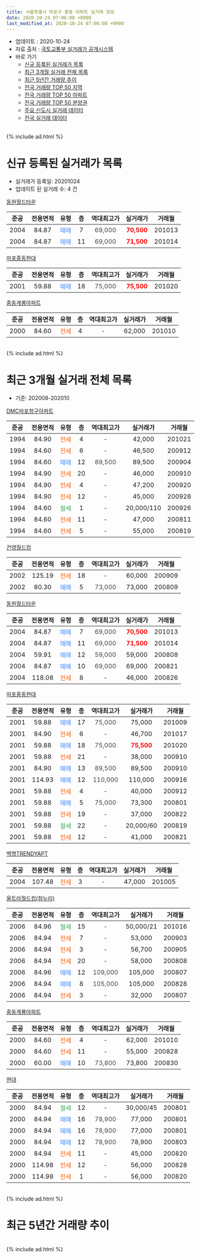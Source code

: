 ```yaml
---
title: 서울특별시 마포구 중동 아파트 실거래 정보
date: 2020-10-24 07:06:08 +0900
last_modified_at: 2020-10-24 07:06:08 +0900
---
```


* 업데이트 : 2020-10-24
* 자료 출처 : [국토교통부 실거래가 공개시스템](http://rt.molit.go.kr)
* 바로 가기
    * [신규 등록된 실거래가 목록](#신규-등록된-실거래가-목록)
    * [최근 3개월 실거래 전체 목록](#최근-3개월-실거래-전체-목록)
    * [최근 5년간 거래량 추이](#최근-5년간-거래량-추이)
    * [전국 거래량 TOP 50 지역](https://inasie.github.io/apt-trade-info/최근-3개월-전국에서-가장-거래가-많이-발생한-지역)
    * [전국 거래량 TOP 50 아파트](https://inasie.github.io/apt-trade-info/최근-3개월-전국에서-가장-거래가-많이-발생한-아파트)
    * [전국 거래량 TOP 50 분양권](https://inasie.github.io/apt-trade-info/최근-3개월-전국에서-가장-거래가-많이-발생한-분양권)
    * [주요 신도시 실거래 데이터](https://inasie.github.io/apt-trade-info/주요-신도시)
    * [전국 실거래 데이터](https://inasie.github.io/apt-trade-info/전국)
<br>
{% include ad.html %}
<br>

# 신규 등록된 실거래가 목록
* 실거래가 등록일: 20201024
* 업데이트 된 실거래 수: 4 건


[동원월드타운](https://search.naver.com/search.naver?query=%EC%84%9C%EC%9A%B8%ED%8A%B9%EB%B3%84%EC%8B%9C+%EB%A7%88%ED%8F%AC%EA%B5%AC+%EC%A4%91%EB%8F%99+%EB%8F%99%EC%9B%90%EC%9B%94%EB%93%9C%ED%83%80%EC%9A%B4)

|준공|전용면적|유형|층|역대최고가|실거래가|거래월|
|:---:|:---:|:---:|:---:|:---:|:---:|:---:|
|2004|84.87|<span style="color:#4285f3">매매</span>|7|<span style="color:#444444">69,000</span>|<b><span style="color:#ff0000">70,500</span></b>|201013|
|2004|84.87|<span style="color:#4285f3">매매</span>|11|<span style="color:#444444">69,000</span>|<b><span style="color:#ff0000">71,500</span></b>|201014|

[마포중동현대](https://search.naver.com/search.naver?query=%EC%84%9C%EC%9A%B8%ED%8A%B9%EB%B3%84%EC%8B%9C+%EB%A7%88%ED%8F%AC%EA%B5%AC+%EC%A4%91%EB%8F%99+%EB%A7%88%ED%8F%AC%EC%A4%91%EB%8F%99%ED%98%84%EB%8C%80)

|준공|전용면적|유형|층|역대최고가|실거래가|거래월|
|:---:|:---:|:---:|:---:|:---:|:---:|:---:|
|2001|59.88|<span style="color:#4285f3">매매</span>|18|<span style="color:#444444">75,000</span>|<b><span style="color:#ff0000">75,500</span></b>|201020|

[중동계룡아파트](https://search.naver.com/search.naver?query=%EC%84%9C%EC%9A%B8%ED%8A%B9%EB%B3%84%EC%8B%9C+%EB%A7%88%ED%8F%AC%EA%B5%AC+%EC%A4%91%EB%8F%99+%EC%A4%91%EB%8F%99%EA%B3%84%EB%A3%A1%EC%95%84%ED%8C%8C%ED%8A%B8)

|준공|전용면적|유형|층|역대최고가|실거래가|거래월|
|:---:|:---:|:---:|:---:|:---:|:---:|:---:|
|2000|84.60|<span style="color:#ff5a00">전세</span>|4|<span style="color:#444444">-</span>|62,000|201010|


<br>
{% include ad.html %}
<br>

# 최근 3개월 실거래 전체 목록
* 기준: 202008-202010


[DMC마포청구아파트](https://search.naver.com/search.naver?query=%EC%84%9C%EC%9A%B8%ED%8A%B9%EB%B3%84%EC%8B%9C+%EB%A7%88%ED%8F%AC%EA%B5%AC+%EC%A4%91%EB%8F%99+DMC%EB%A7%88%ED%8F%AC%EC%B2%AD%EA%B5%AC%EC%95%84%ED%8C%8C%ED%8A%B8)

|준공|전용면적|유형|층|역대최고가|실거래가|거래월|
|:---:|:---:|:---:|:---:|:---:|:---:|:---:|
|1994|84.90|<span style="color:#ff5a00">전세</span>|4|<span style="color:#444444">-</span>|42,000|201021|
|1994|84.60|<span style="color:#ff5a00">전세</span>|6|<span style="color:#444444">-</span>|46,500|200912|
|1994|84.60|<span style="color:#4285f3">매매</span>|12|<span style="color:#444444">89,500</span>|89,500|200904|
|1994|84.90|<span style="color:#ff5a00">전세</span>|20|<span style="color:#444444">-</span>|46,000|200910|
|1994|84.90|<span style="color:#ff5a00">전세</span>|4|<span style="color:#444444">-</span>|47,200|200920|
|1994|84.90|<span style="color:#ff5a00">전세</span>|12|<span style="color:#444444">-</span>|45,000|200928|
|1994|84.60|<span style="color:#34a853">월세</span>|1|<span style="color:#444444">-</span>|20,000/110|200926|
|1994|84.60|<span style="color:#ff5a00">전세</span>|11|<span style="color:#444444">-</span>|47,000|200811|
|1994|84.60|<span style="color:#ff5a00">전세</span>|5|<span style="color:#444444">-</span>|55,000|200819|

[건영월드컵](https://search.naver.com/search.naver?query=%EC%84%9C%EC%9A%B8%ED%8A%B9%EB%B3%84%EC%8B%9C+%EB%A7%88%ED%8F%AC%EA%B5%AC+%EC%A4%91%EB%8F%99+%EA%B1%B4%EC%98%81%EC%9B%94%EB%93%9C%EC%BB%B5)

|준공|전용면적|유형|층|역대최고가|실거래가|거래월|
|:---:|:---:|:---:|:---:|:---:|:---:|:---:|
|2002|125.19|<span style="color:#ff5a00">전세</span>|18|<span style="color:#444444">-</span>|60,000|200909|
|2002|80.30|<span style="color:#4285f3">매매</span>|5|<span style="color:#444444">73,000</span>|73,000|200809|

[동원월드타운](https://search.naver.com/search.naver?query=%EC%84%9C%EC%9A%B8%ED%8A%B9%EB%B3%84%EC%8B%9C+%EB%A7%88%ED%8F%AC%EA%B5%AC+%EC%A4%91%EB%8F%99+%EB%8F%99%EC%9B%90%EC%9B%94%EB%93%9C%ED%83%80%EC%9A%B4)

|준공|전용면적|유형|층|역대최고가|실거래가|거래월|
|:---:|:---:|:---:|:---:|:---:|:---:|:---:|
|2004|84.87|<span style="color:#4285f3">매매</span>|7|<span style="color:#444444">69,000</span>|<b><span style="color:#ff0000">70,500</span></b>|201013|
|2004|84.87|<span style="color:#4285f3">매매</span>|11|<span style="color:#444444">69,000</span>|<b><span style="color:#ff0000">71,500</span></b>|201014|
|2004|59.91|<span style="color:#4285f3">매매</span>|12|<span style="color:#444444">59,000</span>|59,000|200808|
|2004|84.87|<span style="color:#4285f3">매매</span>|10|<span style="color:#444444">69,000</span>|69,000|200821|
|2004|118.08|<span style="color:#ff5a00">전세</span>|8|<span style="color:#444444">-</span>|46,000|200826|

[마포중동현대](https://search.naver.com/search.naver?query=%EC%84%9C%EC%9A%B8%ED%8A%B9%EB%B3%84%EC%8B%9C+%EB%A7%88%ED%8F%AC%EA%B5%AC+%EC%A4%91%EB%8F%99+%EB%A7%88%ED%8F%AC%EC%A4%91%EB%8F%99%ED%98%84%EB%8C%80)

|준공|전용면적|유형|층|역대최고가|실거래가|거래월|
|:---:|:---:|:---:|:---:|:---:|:---:|:---:|
|2001|59.88|<span style="color:#4285f3">매매</span>|17|<span style="color:#444444">75,000</span>|75,000|201009|
|2001|84.90|<span style="color:#ff5a00">전세</span>|6|<span style="color:#444444">-</span>|46,700|201017|
|2001|59.88|<span style="color:#4285f3">매매</span>|18|<span style="color:#444444">75,000</span>|<b><span style="color:#ff0000">75,500</span></b>|201020|
|2001|59.88|<span style="color:#ff5a00">전세</span>|21|<span style="color:#444444">-</span>|38,000|200910|
|2001|84.90|<span style="color:#4285f3">매매</span>|13|<span style="color:#444444">89,500</span>|89,500|200910|
|2001|114.93|<span style="color:#4285f3">매매</span>|12|<span style="color:#444444">110,000</span>|110,000|200916|
|2001|59.88|<span style="color:#ff5a00">전세</span>|4|<span style="color:#444444">-</span>|40,000|200912|
|2001|59.88|<span style="color:#4285f3">매매</span>|5|<span style="color:#444444">75,000</span>|73,300|200801|
|2001|59.88|<span style="color:#ff5a00">전세</span>|19|<span style="color:#444444">-</span>|37,000|200822|
|2001|59.88|<span style="color:#34a853">월세</span>|22|<span style="color:#444444">-</span>|20,000/60|200819|
|2001|59.88|<span style="color:#ff5a00">전세</span>|12|<span style="color:#444444">-</span>|41,000|200821|

[백명TRENDYAPT](https://search.naver.com/search.naver?query=%EC%84%9C%EC%9A%B8%ED%8A%B9%EB%B3%84%EC%8B%9C+%EB%A7%88%ED%8F%AC%EA%B5%AC+%EC%A4%91%EB%8F%99+%EB%B0%B1%EB%AA%85TRENDYAPT)

|준공|전용면적|유형|층|역대최고가|실거래가|거래월|
|:---:|:---:|:---:|:---:|:---:|:---:|:---:|
|2004|107.48|<span style="color:#ff5a00">전세</span>|3|<span style="color:#444444">-</span>|47,000|201005|

[울트라월드컵(참누리)](https://search.naver.com/search.naver?query=%EC%84%9C%EC%9A%B8%ED%8A%B9%EB%B3%84%EC%8B%9C+%EB%A7%88%ED%8F%AC%EA%B5%AC+%EC%A4%91%EB%8F%99+%EC%9A%B8%ED%8A%B8%EB%9D%BC%EC%9B%94%EB%93%9C%EC%BB%B5%28%EC%B0%B8%EB%88%84%EB%A6%AC%29)

|준공|전용면적|유형|층|역대최고가|실거래가|거래월|
|:---:|:---:|:---:|:---:|:---:|:---:|:---:|
|2006|84.96|<span style="color:#34a853">월세</span>|15|<span style="color:#444444">-</span>|50,000/21|201016|
|2006|84.94|<span style="color:#ff5a00">전세</span>|7|<span style="color:#444444">-</span>|53,000|200903|
|2006|84.94|<span style="color:#ff5a00">전세</span>|3|<span style="color:#444444">-</span>|56,700|200905|
|2006|84.94|<span style="color:#ff5a00">전세</span>|20|<span style="color:#444444">-</span>|58,000|200808|
|2006|84.96|<span style="color:#4285f3">매매</span>|12|<span style="color:#444444">109,000</span>|105,000|200807|
|2006|84.94|<span style="color:#4285f3">매매</span>|8|<span style="color:#444444">105,000</span>|105,000|200828|
|2006|84.94|<span style="color:#ff5a00">전세</span>|3|<span style="color:#444444">-</span>|32,000|200807|

[중동계룡아파트](https://search.naver.com/search.naver?query=%EC%84%9C%EC%9A%B8%ED%8A%B9%EB%B3%84%EC%8B%9C+%EB%A7%88%ED%8F%AC%EA%B5%AC+%EC%A4%91%EB%8F%99+%EC%A4%91%EB%8F%99%EA%B3%84%EB%A3%A1%EC%95%84%ED%8C%8C%ED%8A%B8)

|준공|전용면적|유형|층|역대최고가|실거래가|거래월|
|:---:|:---:|:---:|:---:|:---:|:---:|:---:|
|2000|84.60|<span style="color:#ff5a00">전세</span>|4|<span style="color:#444444">-</span>|62,000|201010|
|2000|84.60|<span style="color:#ff5a00">전세</span>|11|<span style="color:#444444">-</span>|55,000|200828|
|2000|60.00|<span style="color:#4285f3">매매</span>|10|<span style="color:#444444">73,800</span>|73,800|200830|

[현대](https://search.naver.com/search.naver?query=%EC%84%9C%EC%9A%B8%ED%8A%B9%EB%B3%84%EC%8B%9C+%EB%A7%88%ED%8F%AC%EA%B5%AC+%EC%A4%91%EB%8F%99+%ED%98%84%EB%8C%80)

|준공|전용면적|유형|층|역대최고가|실거래가|거래월|
|:---:|:---:|:---:|:---:|:---:|:---:|:---:|
|2000|84.94|<span style="color:#34a853">월세</span>|12|<span style="color:#444444">-</span>|30,000/45|200801|
|2000|84.94|<span style="color:#4285f3">매매</span>|16|<span style="color:#444444">78,900</span>|77,000|200801|
|2000|84.94|<span style="color:#4285f3">매매</span>|16|<span style="color:#444444">78,900</span>|77,000|200801|
|2000|84.94|<span style="color:#4285f3">매매</span>|12|<span style="color:#444444">78,900</span>|78,900|200803|
|2000|84.94|<span style="color:#ff5a00">전세</span>|11|<span style="color:#444444">-</span>|45,000|200820|
|2000|114.98|<span style="color:#ff5a00">전세</span>|12|<span style="color:#444444">-</span>|56,000|200828|
|2000|114.98|<span style="color:#ff5a00">전세</span>|1|<span style="color:#444444">-</span>|56,000|200820|


<br>
{% include ad.html %}
<br>

# 최근 5년간 거래량 추이


<div style="width:100%;">
    <canvas id="deal_progress" height="200"></canvas>
</div>

<script>
new Chart(document.getElementById("deal_progress"), {
    type: 'line',
    data: {
        labels: ['201510','201511','201512','201601','201602','201603','201604','201605','201606','201607','201608','201609','201610','201611','201612','201701','201702','201703','201704','201705','201706','201707','201708','201709','201710','201711','201712','201801','201802','201803','201804','201805','201806','201807','201808','201809','201810','201811','201812','201901','201902','201903','201904','201905','201906','201907','201908','201909','201910','201911','201912','202001','202002','202003','202004','202005','202006','202007','202008','202009','202010'],
        datasets: [{
            label: '매매',
            pointRadius: 1,
            data: [21, 7, 6, 11, 13, 23, 24, 24, 14, 11, 13, 16, 21, 7, 11, 5, 3, 10, 7, 14, 10, 11, 9, 11, 10, 12, 16, 24, 8, 12, 6, 4, 4, 15, 16, 10, 3, 0, 1, 0, 0, 1, 0, 1, 8, 9, 9, 6, 15, 15, 25, 17, 8, 7, 1, 8, 24, 18, 10, 3, 4],
            borderColor: "rgba(255, 201, 14, 1)",
            backgroundColor: "rgba(255, 201, 14, 0.5)",
            fill: false,
            lineTension: 0
        },{
            label: '전월세',
            pointRadius: 1,
            data: [17, 21, 11, 15, 10, 17, 20, 10, 9, 15, 15, 11, 10, 17, 8, 15, 18, 16, 14, 19, 10, 11, 4, 16, 13, 11, 20, 12, 22, 22, 16, 10, 11, 13, 17, 12, 14, 14, 16, 13, 16, 13, 7, 11, 11, 19, 13, 11, 14, 11, 18, 18, 16, 18, 17, 9, 14, 12, 13, 10, 5],
            borderColor: "rgba(0, 141, 185, 1)",
            backgroundColor: "rgba(0, 141, 185, 0.5)",
            fill: false,
            lineTension: 0
        }
        ]
    },
    options: {
        responsive: true,
        title: {
            display: false
        },
        tooltips: {
            mode: 'index',
            intersect: false
        },
        hover: {
            mode: 'nearest',
            intersect: true
        },
        scales: {
            xAxes: [{
                display: true,
                scaleLabel: {
                    display: true,
                    labelString: '년/월'
                }
            }],
            yAxes: [{
                display: true,
                ticks: {
                    suggestedMin: 0,
                },
                scaleLabel: {
                    display: true,
                    labelString: '실거래 수'
                }
            }]
        }
    }
});

</script>


<br>
{% include ad.html %}
<br>


